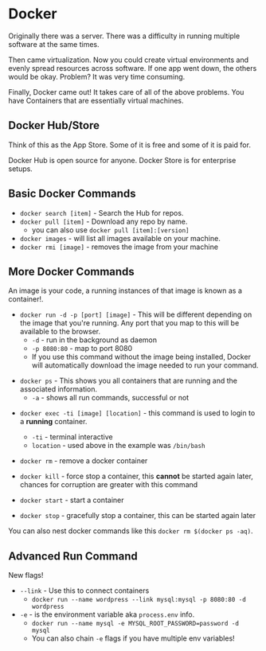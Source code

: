 # Docker

Originally there was a server. There was a difficulty in running multiple
software at the same times.

Then came virtualization. Now you could create virtual environments and evenly
spread resources across software. If one app went down, the others would be
okay. Problem? It was very time consuming.

Finally, Docker came out! It takes care of all of the above problems. You have
Containers that are essentially virtual machines.

## Docker Hub/Store

Think of this as the App Store. Some of it is free and some of it is paid for.

Docker Hub is open source for anyone. Docker Store is for enterprise setups.

## Basic Docker Commands

* `docker search [item]` - Search the Hub for repos.
* `docker pull [item]` - Download any repo by name.
  * you can also use `docker pull [item]:[version]`
* `docker images` - will list all images available on your machine.
* `docker rmi [image]` - removes the image from your machine

## More Docker Commands

An image is your code, a running instances of that image is known as a
container!.

* `docker run -d -p [port] [image]` - This will be different depending on the
  image that you're running. Any port that you map to this will be available to
  the browser.
  * `-d` - run in the background as daemon
  * `-p 8080:80` - map to port 8080
  * If you use this command without the image being installed, Docker will
    automatically download the image needed to run your command.

- `docker ps` - This shows you all containers that are running and the
  associated information.
  * `-a` - shows all run commands, successful or not

* `docker exec -ti [image] [location]` - this command is used to login to a
  **running** container.

  * `-ti` - terminal interactive
  * `location` - used above in the example was `/bin/bash`

* `docker rm` - remove a docker container
* `docker kill` - force stop a container, this **cannot** be started again
  later, chances for corruption are greater with this command
* `docker start` - start a container
* `docker stop` - gracefully stop a container, this can be started again later

You can also nest docker commands like this `docker rm $(docker ps -aq)`.

## Advanced Run Command

New flags!

* `--link` - Use this to connect containers
  * `docker run --name wordpress --link mysql:mysql -p 8080:80 -d wordpress`
* `-e` - is the environment variable aka `process.env` info.
  * `docker run --name mysql -e MYSQL_ROOT_PASSWORD=password -d mysql`
  * You can also chain `-e` flags if you have multiple env variables!
